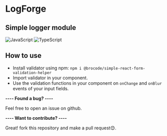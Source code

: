 # LogForge

## Simple logger module

![JavaScript](https://img.shields.io/badge/JavaScript-F7DF1E?style=for-the-badge&logo=javascript&logoColor=black) ![TypeScript](https://img.shields.io/badge/TypeScript-007ACC?style=for-the-badge&logo=typescript&logoColor=white)

## How to use

- Install validator using npm: `npm i @brocode/simple-react-form-validation-helper`
- Import validator in your component.
- Use the validation functions in your component on `onChange` and `onBlur` events of your input fields.

**---- Found a bug? ----**

Feel free to open an issue on github.

**---- Want to contribute? ----**

Great! fork this repository and make a pull request😊.
